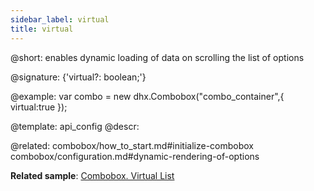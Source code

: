 ```yaml
---
sidebar_label: virtual
title: virtual
---          
```


@short: enables dynamic loading of data on scrolling the list of options

@signature: {'virtual?: boolean;'}

@example: 
var combo = new dhx.Combobox("combo_container",{
    virtual:true
});


@template:	api_config
@descr: 


@related: combobox/how_to_start.md#initialize-combobox
combobox/configuration.md#dynamic-rendering-of-options

**Related sample**: [Combobox. Virtual List](https://snippet.dhtmlx.com/5srwualw)
